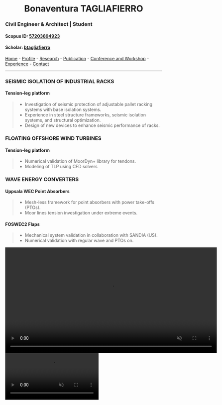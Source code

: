 #  <center> Bonaventura TAGLIAFIERRO <center> #

###  Civil Engineer & Architect | Student 

####  Scopus ID: [57203894923](https://www.scopus.com/authid/detail.uri?authorId=57203894923)
####  Scholar: [btagliafierro](https://scholar.google.com/citations?hl=en&user=JX-TrjQAAAAJ)

[Home](index.md) - [Profile](profile.md) - [Research](research.md) - [Publication](publication.md) - [Conference and Workshop](events.md) - [Experience](experience) - [Contact](contact.md) 
___
### SEISMIC ISOLATION OF INDUSTRIAL RACKS
#### **Tension-leg platform** 
> - Investigation of seismic protection of adjustable pallet racking systems with base isolation systems. 
> - Experience in steel structure frameworks, seismic isolation systems, and structural optimization. 
> - Design of new devices to enhance seismic performance of racks. 
  
### FLOATING OFFSHORE WIND TURBINES
#### **Tension-leg platform** 
> - Numerical validation of MoorDyn+ library for tendons. 
> - Modeling of TLP using CFD solvers

### WAVE ENERGY CONVERTERS
#### **Uppsala WEC** Point Absorbers
> - Mesh-less framework for point absorbers with power take-offs (PTOs). 
> - Moor lines tension investigation under extreme events. 

#### **FOSWEC2** Flaps 
> - Mechanical system validation in collaboration with SANDIA (US). 
> - Numerical validation with regular wave and PTOs on.
  
<video width="680" autoplay loop muted markdown="1" align="center" frameborder="1"> 
  <source src="video/extreme_lat.mp4" type="video/mp4">
  Your browser does not support the video tag.
</video>
<video width="300" autoplay loop muted markdown="1" style="display: inline-block;" align="right"  frameborder="1"> 
  <source src="video/extreme_zoom.mp4" type="video/mp4">
  Your browser does not support the video tag.
</video>
